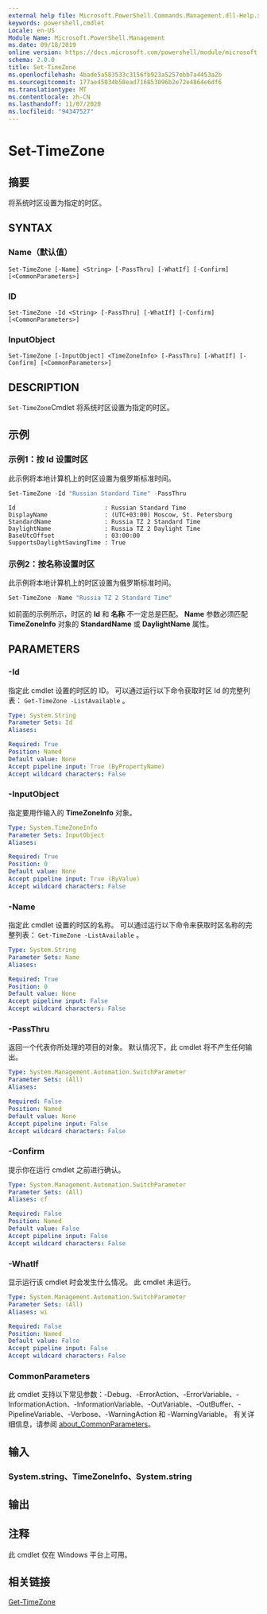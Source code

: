 ```yaml
---
external help file: Microsoft.PowerShell.Commands.Management.dll-Help.xml
keywords: powershell,cmdlet
Locale: en-US
Module Name: Microsoft.PowerShell.Management
ms.date: 09/18/2019
online version: https://docs.microsoft.com/powershell/module/microsoft.powershell.management/set-timezone?view=powershell-7.1&WT.mc_id=ps-gethelp
schema: 2.0.0
title: Set-TimeZone
ms.openlocfilehash: 4bade5a583533c3156fb923a5257ebb7a4453a2b
ms.sourcegitcommit: 177ae45034b58ead716853096b2e72e4864e6df6
ms.translationtype: MT
ms.contentlocale: zh-CN
ms.lasthandoff: 11/07/2020
ms.locfileid: "94347527"
---
```

# Set-TimeZone

## 摘要
将系统时区设置为指定的时区。

## SYNTAX

### Name（默认值）

```
Set-TimeZone [-Name] <String> [-PassThru] [-WhatIf] [-Confirm] [<CommonParameters>]
```

### ID

```
Set-TimeZone -Id <String> [-PassThru] [-WhatIf] [-Confirm] [<CommonParameters>]
```

### InputObject

```
Set-TimeZone [-InputObject] <TimeZoneInfo> [-PassThru] [-WhatIf] [-Confirm] [<CommonParameters>]
```

## DESCRIPTION

`Set-TimeZone`Cmdlet 将系统时区设置为指定的时区。

## 示例

### 示例1：按 Id 设置时区

此示例将本地计算机上的时区设置为俄罗斯标准时间。

```powershell
Set-TimeZone -Id "Russian Standard Time" -PassThru
```

```Output
Id                         : Russian Standard Time
DisplayName                : (UTC+03:00) Moscow, St. Petersburg
StandardName               : Russia TZ 2 Standard Time
DaylightName               : Russia TZ 2 Daylight Time
BaseUtcOffset              : 03:00:00
SupportsDaylightSavingTime : True
```

### 示例2：按名称设置时区

此示例将本地计算机上的时区设置为俄罗斯标准时间。

```powershell
Set-TimeZone -Name "Russia TZ 2 Standard Time"
```

如前面的示例所示，时区的 **Id** 和 **名称** 不一定总是匹配。
**Name** 参数必须匹配 **TimeZoneInfo** 对象的 **StandardName** 或 **DaylightName** 属性。

## PARAMETERS

### -Id

指定此 cmdlet 设置的时区的 ID。 可以通过运行以下命令获取时区 Id 的完整列表： `Get-TimeZone -ListAvailable` 。

```yaml
Type: System.String
Parameter Sets: Id
Aliases:

Required: True
Position: Named
Default value: None
Accept pipeline input: True (ByPropertyName)
Accept wildcard characters: False
```

### -InputObject

指定要用作输入的 **TimeZoneInfo** 对象。

```yaml
Type: System.TimeZoneInfo
Parameter Sets: InputObject
Aliases:

Required: True
Position: 0
Default value: None
Accept pipeline input: True (ByValue)
Accept wildcard characters: False
```

### -Name

指定此 cmdlet 设置的时区的名称。 可以通过运行以下命令来获取时区名称的完整列表： `Get-TimeZone -ListAvailable` 。

```yaml
Type: System.String
Parameter Sets: Name
Aliases:

Required: True
Position: 0
Default value: None
Accept pipeline input: False
Accept wildcard characters: False
```

### -PassThru

返回一个代表你所处理的项目的对象。 默认情况下，此 cmdlet 将不产生任何输出。

```yaml
Type: System.Management.Automation.SwitchParameter
Parameter Sets: (All)
Aliases:

Required: False
Position: Named
Default value: None
Accept pipeline input: False
Accept wildcard characters: False
```

### -Confirm

提示你在运行 cmdlet 之前进行确认。

```yaml
Type: System.Management.Automation.SwitchParameter
Parameter Sets: (All)
Aliases: cf

Required: False
Position: Named
Default value: False
Accept pipeline input: False
Accept wildcard characters: False
```

### -WhatIf

显示运行该 cmdlet 时会发生什么情况。 此 cmdlet 未运行。

```yaml
Type: System.Management.Automation.SwitchParameter
Parameter Sets: (All)
Aliases: wi

Required: False
Position: Named
Default value: False
Accept pipeline input: False
Accept wildcard characters: False
```

### CommonParameters

此 cmdlet 支持以下常见参数：-Debug、-ErrorAction、-ErrorVariable、-InformationAction、-InformationVariable、-OutVariable、-OutBuffer、-PipelineVariable、-Verbose、-WarningAction 和 -WarningVariable。 有关详细信息，请参阅 [about_CommonParameters](https://go.microsoft.com/fwlink/?LinkID=113216)。

## 输入

### System.string、TimeZoneInfo、System.string

## 输出

## 注释

此 cmdlet 仅在 Windows 平台上可用。

## 相关链接

[Get-TimeZone](Get-TimeZone.md)

